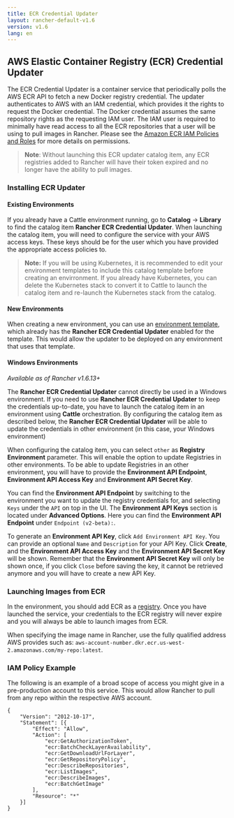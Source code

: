 ```yaml
---
title: ECR Credential Updater
layout: rancher-default-v1.6
version: v1.6
lang: en
---
```


## AWS Elastic Container Registry (ECR) Credential Updater

The ECR Credential Updater is a container service that periodically polls the AWS ECR API to fetch a
new Docker registry credential. The updater authenticates to AWS with an IAM credential, which provides it the rights to request the Docker credential. The Docker credential assumes the same repository rights as the requesting IAM user. The IAM user is required to minimally have read access to all the ECR repositories that a user will be using to pull images in Rancher. Please see the [Amazon ECR IAM Policies and Roles](http://docs.aws.amazon.com/AmazonECR/latest/userguide/ECR_IAM_policies.html) for more details on permissions.

> **Note**: Without launching this ECR updater catalog item, any ECR registries added to Rancher will have their token expired and no longer have the ability to pull images.

### Installing ECR Updater

#### Existing Environments

If you already have a Cattle environment running, go to **Catalog** -> **Library** to find the catalog item **Rancher ECR Credential Updater**. When launching the catalog item, you will need to configure the service with your AWS access keys. These keys should be for the user which you have provided the appropriate access policies to.

> **Note:** If you will be using Kubernetes, it is recommended to edit your environment templates to include this catalog template before creating an envirronment. If you already have Kubernetes, you can delete the Kubernetes stack to convert it to Cattle to launch the catalog item and re-launch the Kubernetes stack from the catalog.

#### New Environments

When creating a new environment, you can use an [environment template]({{site.baseurl}}/rancher/{{page.version}}/{{page.lang}}/environments/#what-is-an-environment-template), which already has the **Rancher ECR Credential Updater** enabled for the template. This would allow the updater to be deployed on any environment that uses that template.

#### Windows Environments

_Available as of Rancher v1.6.13+_

The **Rancher ECR Credential Updater** cannot directly be used in a Windows environment. If you need to use **Rancher ECR Credential Updater** to keep the credentials up-to-date, you have to launch the catalog item in an environment using **Cattle** orchestration. By configuring the catalog item as described below, the **Rancher ECR Credential Updater** will be able to update the credentials in other environment (in this case, your Windows environment)

When configuring the catalog item, you can select `other` as **Registry Environment** parameter. This will enable the option to update Registries in other environments. To be able to update Registries in an other environment, you will have to provide the **Environment API Endpoint**, **Environment API Access Key** and **Environment API Secret Key**.

You can find the **Environment API Endpoint** by switching to the environment you want to update the registry credentials for, and selecting `Keys` under the `API` on top in the UI. The **Environment API Keys** section is located under **Advanced Options**. Here you can find the **Environment API Endpoint** under `Endpoint (v2-beta):`.

To generate an **Environment API Key**, click `Add Environment API Key`. You can provide an optional `Name` and `Description` for your API Key. Click **Create**, and the **Environment API Access Key** and the **Environment API Secret Key** will be shown. Remember that the **Environment API Secret Key** will only be shown once, if you click `Close` before saving the key, it cannot be retrieved anymore and you will have to create a new API Key.

### Launching Images from ECR

In the environment, you should add ECR as a [registry]({{site.baseurl}}/rancher/{{page.version}}/{{page.lang}}/environments/registries/). Once you have launched the service, your credentials to the ECR registry will never expire and you will always be able to launch images from ECR.

When specifying the image name in Rancher, use the fully qualified address AWS provides such as: `aws-account-number.dkr.ecr.us-west-2.amazonaws.com/my-repo:latest`.

### IAM Policy Example

The following is an example of a broad scope of access you might give in a pre-production account to this service. This would allow Rancher to pull from any repo within the respective AWS account.

```
{
    "Version": "2012-10-17",
    "Statement": [{
        "Effect": "Allow",
        "Action": [
            "ecr:GetAuthorizationToken",
            "ecr:BatchCheckLayerAvailability",
            "ecr:GetDownloadUrlForLayer",
            "ecr:GetRepositoryPolicy",
            "ecr:DescribeRepositories",
            "ecr:ListImages",
            "ecr:DescribeImages",
            "ecr:BatchGetImage"
        ],
        "Resource": "*"
    }]
}
```
